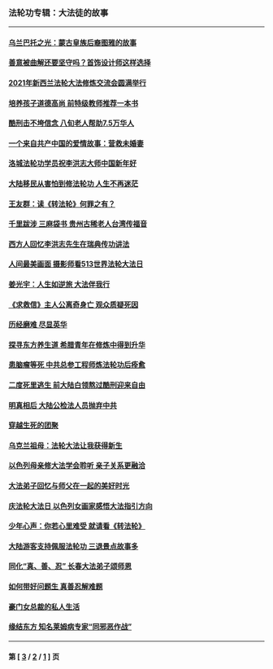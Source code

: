### 法轮功专辑：大法徒的故事
---
#### [乌兰巴托之光：蒙古皇族后裔图雅的故事](../../pages/nf1147481/n13155759.md?09190430) 
#### [善意被曲解还要坚守吗？首饰设计师这样选择](../../pages/nf1147481/n13077575.md?09190430) 
#### [2021年新西兰法轮大法修炼交流会圆满举行](../../pages/nf1147481/n13033149.md?09190430) 
#### [培养孩子道德高尚 前特级教师推荐一本书](../../pages/nf1147481/n12938640.md?09190430) 
#### [酷刑击不垮信念 八旬老人帮助7.5万华人](../../pages/nf1147481/n12880712.md?09190430) 
#### [一个来自共产中国的爱情故事：营救未婚妻](../../pages/nf1147481/n12778386.md?09190430) 
#### [洛城法轮功学员祝李洪志大师中国新年好](../../pages/nf1147481/n12724685.md?09190430) 
#### [大陆移民从害怕到修法轮功 人生不再迷茫](../../pages/nf1147481/n12414325.md?09190430) 
#### [王友群：读《转法轮》何罪之有？](../../pages/nf1147481/n12408647.md?09190430) 
#### [千里跋涉 三麻袋书 贵州古稀老人台湾传福音](../../pages/nf1147481/n12198750.md?09190430) 
#### [西方人回忆李洪志先生在瑞典传功讲法](../../pages/nf1147481/n12099607.md?09190430) 
#### [人间最美画面 摄影师看513世界法轮大法日](../../pages/nf1147481/n12094118.md?09190430) 
#### [姜光宇：人生如逆旅 大法伴我行](../../pages/nf1147481/n12088664.md?09190430) 
#### [《求救信》主人公离奇身亡 观众质疑死因](../../pages/nf1147481/n11845215.md?09190430) 
#### [历经磨难 尽显英华](../../pages/nf1147481/n11723297.md?09190430) 
#### [探寻东方养生道 希腊青年在修炼中得到升华](../../pages/nf1147481/n11494502.md?09190430) 
#### [患脑瘤等死 中共总参工程师炼法轮功后痊愈](../../pages/nf1147481/n11466682.md?09190430) 
#### [二度死里逃生 前大陆白领熬过酷刑迎来自由](../../pages/nf1147481/n11368594.md?09190430) 
#### [明真相后 大陆公检法人员抛弃中共](../../pages/nf1147481/n11358618.md?09190430) 
#### [穿越生死的团聚](../../pages/nf1147481/n11258922.md?09190430) 
#### [乌克兰祖母：法轮大法让我获得新生](../../pages/nf1147481/n11269457.md?09190430) 
#### [以色列母亲修大法学会聆听 亲子关系更融洽](../../pages/nf1147481/n11268195.md?09190430) 
#### [大法弟子回忆与师父在一起的美好时光](../../pages/nf1147481/n11267759.md?09190430) 
#### [庆法轮大法日 以色列女画家感悟大法指引方向](../../pages/nf1147481/n11267735.md?09190430) 
#### [少年心声：你若心里难受 就请看《转法轮》](../../pages/nf1147481/n11267496.md?09190430) 
#### [大陆游客支持佩服法轮功 三退景点故事多](../../pages/nf1147481/n11267378.md?09190430) 
#### [同化“真、善、忍” 长春大法弟子颂师恩](../../pages/nf1147481/n11266497.md?09190430) 
#### [如何带好问题生 真善忍解难题](../../pages/nf1147481/n11243655.md?09190430) 
#### [豪门女总裁的私人生活](../../pages/nf1147481/n10127794.md?09190430) 
#### [缘结东方 知名莱姆病专家“同邪恶作战”](../../pages/nf1147481/n10682468.md?09190430) 

---
#### 第 [ [3](./3.md?09190430) / [2](./2.md?09190430) / [1](./1.md?09190430) ] 页
